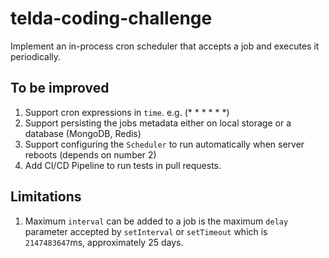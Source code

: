 # telda-coding-challenge

Implement an in-process cron scheduler that accepts a job and executes it periodically.

## To be improved

1. Support cron expressions in `time`. e.g. (\* \* \* \* \* \*)
2. Support persisting the jobs metadata either on local storage or a database (MongoDB, Redis)
3. Support configuring the `Scheduler` to run automatically when server reboots (depends on number 2)
4. Add CI/CD Pipeline to run tests in pull requests.

## Limitations

1. Maximum `interval` can be added to a job is the maximum `delay` parameter accepted by `setInterval` or `setTimeout` which is
   `2147483647`ms, approximately 25 days.
